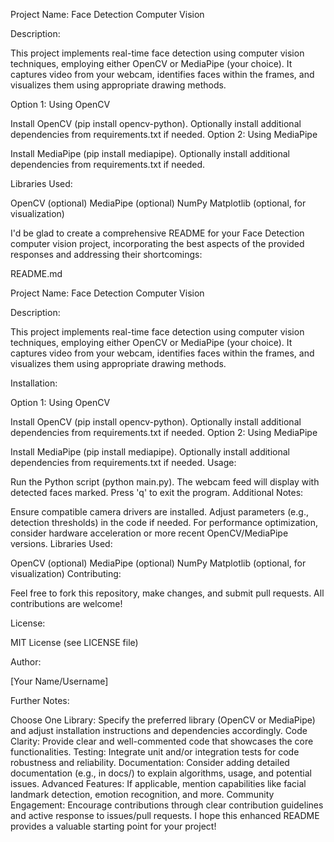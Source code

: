 Project Name: Face Detection Computer Vision

Description:

This project implements real-time face detection using computer vision techniques, employing either OpenCV or MediaPipe (your choice). It captures video from your webcam, identifies faces within the frames, and visualizes them using appropriate drawing methods.

Option 1: Using OpenCV

Install OpenCV (pip install opencv-python).
Optionally install additional dependencies from requirements.txt if needed.
Option 2: Using MediaPipe

Install MediaPipe (pip install mediapipe).
Optionally install additional dependencies from requirements.txt if needed.

Libraries Used:

OpenCV (optional)
MediaPipe (optional)
NumPy
Matplotlib (optional, for visualization)


I'd be glad to create a comprehensive README for your Face Detection computer vision project, incorporating the best aspects of the provided responses and addressing their shortcomings:

README.md

Project Name: Face Detection Computer Vision

Description:

This project implements real-time face detection using computer vision techniques, employing either OpenCV or MediaPipe (your choice). It captures video from your webcam, identifies faces within the frames, and visualizes them using appropriate drawing methods.

Installation:

Option 1: Using OpenCV

Install OpenCV (pip install opencv-python).
Optionally install additional dependencies from requirements.txt if needed.
Option 2: Using MediaPipe

Install MediaPipe (pip install mediapipe).
Optionally install additional dependencies from requirements.txt if needed.
Usage:

Run the Python script (python main.py).
The webcam feed will display with detected faces marked.
Press 'q' to exit the program.
Additional Notes:

Ensure compatible camera drivers are installed.
Adjust parameters (e.g., detection thresholds) in the code if needed.
For performance optimization, consider hardware acceleration or more recent OpenCV/MediaPipe versions.
Libraries Used:

OpenCV (optional)
MediaPipe (optional)
NumPy
Matplotlib (optional, for visualization)
Contributing:

Feel free to fork this repository, make changes, and submit pull requests. All contributions are welcome!

License:

MIT License (see LICENSE file)

Author:

[Your Name/Username]

Further Notes:

Choose One Library: Specify the preferred library (OpenCV or MediaPipe) and adjust installation instructions and dependencies accordingly.
Code Clarity: Provide clear and well-commented code that showcases the core functionalities.
Testing: Integrate unit and/or integration tests for code robustness and reliability.
Documentation: Consider adding detailed documentation (e.g., in docs/) to explain algorithms, usage, and potential issues.
Advanced Features: If applicable, mention capabilities like facial landmark detection, emotion recognition, and more.
Community Engagement: Encourage contributions through clear contribution guidelines and active response to issues/pull requests.
I hope this enhanced README provides a valuable starting point for your project!
